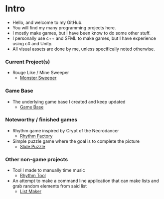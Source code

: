 # Intro
- Hello, and welcome to my GitHub.
- You will find my many programming projects here.
- I mostly make games, but I have been know to do some other stuff.
- I personally use c++ and SFML to make games, but I have experience using c# and Unity.
- All visual assets are done by me, unless specifically noted otherwise.

### Current Project(s)
- Rouge Like / Mine Sweeper
  - [Monster Sweeper](https://github.com/lordplatypus/MonsterSweeper)

### Game Base
- The underlying game base I created and keep updated
  - [Game Base](https://github.com/lordplatypus/Minigame_Base)

### Noteworthy / finished games
- Rhythm game inspired by Crypt of the Necrodancer
  - [Rhythm Factory](https://github.com/lordplatypus/Rhythm_Game_Remake)
- Simple puzzle game where the goal is to complete the picture
  - [Slide Puzzle](https://github.com/lordplatypus/Slide_Puzzle)

### Other non-game projects
- Tool I made to manually time music
  - [Rhythm Tool](https://github.com/lordplatypus/Rhythm_Tool_Updated)
- An attempt to make a command line application that can make lists and grab random elements from said list
  - [List Maker](https://github.com/lordplatypus/List_Maker)

<!---
lordplatypus/lordplatypus is a ✨ special ✨ repository because its `README.md` (this file) appears on your GitHub profile.
You can click the Preview link to take a look at your changes.
--->
